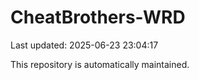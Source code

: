 # CheatBrothers-WRD

Last updated: 2025-06-23 23:04:17

This repository is automatically maintained.
